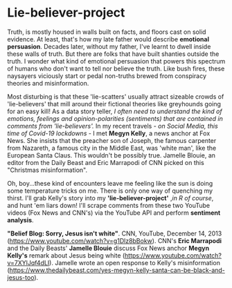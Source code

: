 # Lie-believer-project
Truth, is mostly housed in walls built on facts, and floors cast on solid evidence. At least, that's how my late father would describe __emotional persuasion__. Decades later, without my father, I've learnt to dwell inside these walls of truth. But there are folks that have built shanties outside the truth. I wonder what kind of emotional persuasion that powers this spectrum of humans who don't want to tell nor believe the truth. Like bush fires, these naysayers viciously start or pedal non-truths brewed from conspiracy theories and misinformation. 

Most disturbing is that these 'lie-scatters' usually attract sizeable crowds of 'lie-believers' that mill around their fictional theories like greyhounds going for an easy kill! As a data story teller, _I often need to understand the kind of emotions, feelings and opinion-polarities (sentiments) that are contained in comments from 'lie-believers'._ In my recent travels - _on Social Media, this time of Covid-19 lockdowns_ - I met __Megyn Kelly__, a news anchor at Fox News. She insists that the preacher son of Joseph, the famous carpenter from Nazareth, a famous city in the Middle East, was 'white man', like the European Santa Claus. This wouldn't be possibly true. Jamelle Blouie, an editor from the Daily Beast and Eric Marrapodi of CNN picked on this "Christmas misinformation". 

Oh, boy...these kind of encounters leave me feeling like the sun is doing some temperature tricks on me. There is only one way of quenching my thirst. I'll grab Kelly's story into my __'lie-believer-project'__ ,_in R of course_, and hunt 'em liars down! I'll scrape comments from these two YouTube videos (Fox News and CNN's) via the YouTube API and perform __sentiment analysis__. 

__"Belief Blog: Sorry, Jesus isn't white"__. CNN, YouTube, December 14, 2013 (https://www.youtube.com/watch?v=g1Dlz8bBokw). CNN's __Eric Marrapodi__ and the Daily Beasts' __Jamelle Blouie__ discuss Fox News anchor __Megyn Kelly's__ remark about Jesus being white (https://www.youtube.com/watch?v=7XYlJqf4dLI). Jamelle wrote an open response to Kelly's misinformation (https://www.thedailybeast.com/yes-megyn-kelly-santa-can-be-black-and-jesus-too).
